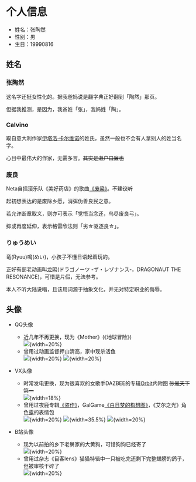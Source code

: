 # 个人信息

- 姓名：张陶然
- 性别：男
- 生日：19990816

## 姓名

### 张陶然

这名字还挺女性化的。据我爸妈说是翻字典正好翻到「陶然」那页。

但据我推测，是因为，我爸姓「张」，我妈姓「陶」。

### Calvino

取自意大利作家[伊塔洛·卡尔维诺](https://zh.wikipedia.org/zh-cn/%E4%BC%8A%E5%A1%94%E7%BD%97%C2%B7%E5%8D%A1%E5%B0%94%E7%BB%B4%E8%AF%BA)的姓氏，虽然一般也不会有人拿别人的姓当名字。

心目中最伟大的作家，无需多言。~~其实是濑户口廉也~~

### 废良

Neta自摇滚乐队《美好药店》的歌曲[《废梁》](https://music.163.com/#/song?id=26494735)。~~不建议听~~

起初想表达的是废除乡愿，消弭伪善良民之意。

若允许断章取义，则亦可表示「觉悟当念还，鸟尽废良弓」。

抑或再度延伸，表示格雷欣法则「劣☆驱逐良☆」。

### りゅうめい

竜(Ryuu)鳴(めい)，小孩子不懂日语起着玩的。

正好有部老动画叫[龙鸣](https://zh.wikipedia.org/zh-cn/%E9%BE%99%E9%B8%A3)(ドラゴノーツ -ザ・レゾナンス-，DRAGONAUT THE RESONANCE)，可惜是片假，无法参考。

本人不听大陆说唱，且该用词源于抽象文化，并无对特定职业的侮辱。

## 头像

- QQ头像
    - 近几年不再更换，现为《Mother》(《地球冒险》)  
![](img_avatar/q3.jpg){width=20%}
    - 曾用过动画监督押山清高，家中现杀活鱼  
![](img_avatar/q2.jpg){width=20%}
![](img_avatar/q1.jpg){width=20%}

- VX头像
    - 时常发电更换，现为很喜欢的女歌手DAZBEE的专辑[Orbit](https://www.youtube.com/watch?v=Ms-erjYcECU)内附图 ~~砂嵐天下第一~~  
![](img_avatar/v4.jpg){width=18%}
    - 曾用过夜鹿专辑[《盗作》](https://www.youtube.com/watch?v=CS4f3jawFxY)，GalGame[《白日梦的构想图》](https://laplacian.jp/yonagi/zh-cn/)，《艾尔之光》角色[露](https://zh.moegirl.org.cn/zh-hk/%E9%9C%B2_%E5%B8%8C%E5%B0%94)的表情包  
![](img_avatar/v3.jpg){width=20%}
![](img_avatar/v2.jpg){width=35.5%}
![](img_avatar/v1.jpg){width=20%}

- B站头像
    - 现为以前拍的乡下老舅家的大黄狗，可惜狗狗已经寄了  
![](img_avatar/b2.jpg){width=20%}
    - 曾用过杂志《目客lens》猫猫特辑中一只被吃完还剩下完整翅膀的鸽子，但被审核干碎了  
![](img_avatar/b1.jpg){width=20%}